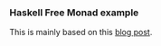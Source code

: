 ### Haskell Free Monad example

This is mainly based on this [blog
post](http://blog.endpoint.com/2016/03/strict-typing-fun-example-free-monads.html).
